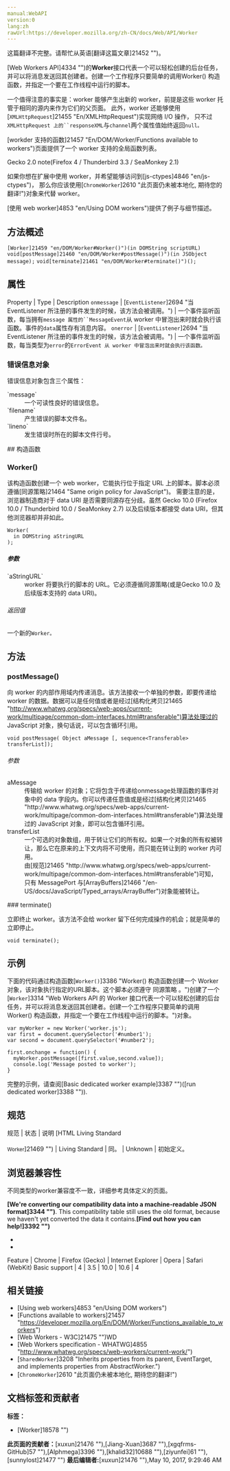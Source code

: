 ```yaml
---
manual:WebAPI
version:0
lang:zh
rawUrl:https://developer.mozilla.org/zh-CN/docs/Web/API/Worker
---
```




这篇翻译不完整。请帮忙从英语[翻译这篇文章]21452 "")。






[Web Workers API]4334 "")的**Worker**接口代表一个可以轻松创建的后台任务，并可以将消息发送回其创建者。创建一个工作程序只要简单的调用Worker() 构造函数，并指定一个要在工作线程中运行的脚本。



一个值得注意的事实是：worker 能够产生出新的 worker，前提是这些 worker 托管于相同的源内来作为它们的父页面。 此外，worker 还能够使用[`XMLHttpRequest`]21455 "En/XMLHttpRequest")实现网络 I/O 操作， 只不过`XMLHttpRequest 上的``responseXML`与`channel`两个属性值始终返回`null。`



[workder 支持的函数]21457 "En/DOM/Worker/Functions available to workers")页面提供了一个 worker 支持的全局函数列表。

Gecko 2.0 note(Firefox 4 / Thunderbird 3.3 / SeaMonkey 2.1)



如果你想在扩展中使用 worker，并希望能够访问到[js-ctypes]4846 "en/js-ctypes")， 那么你应该使用[`ChromeWorker`]2610 "此页面仍未被本地化, 期待您的翻译!")对象来代替 worker。




[使用 web worker]4853 "en/Using DOM workers")提供了例子与细节描述。


## 方法概述<a name="方法概述"></a>
`[Worker]21459 "en/DOM/Worker#Worker()")(in DOMString scriptURL)` 
`void[postMessage]21460 "en/DOM/Worker#postMessage()")(in JSObject message);` 
`void[terminate]21461 "en/DOM/Worker#terminate()")();` 


## 属性<a name="属性"></a>
Property | Type | Description 
`onmessage` | [`EventListener`]2694 "当EventListener 所注册的事件发生的时候，该方法会被调用。") | 一个事件监听函数，每当拥有`message 属性的``MessageEvent`从 worker 中冒泡出来时就会执行该函数。事件的`data`属性存有消息内容。 
`onerror` | [`EventListener`]2694 "当EventListener 所注册的事件发生的时候，该方法会被调用。") | 一个事件监听函数，每当类型为`error`的`ErrorEvent 从 worker 中冒泡出来时就会执行该函数。` 


### 错误信息对象<a name="错误信息对象"></a>


错误信息对象包含三个属性：

<dl></dl><dl><dt id=''>`message`</dt><dd>一个可读性良好的错误信息。</dd><dt id=''>`filename`</dt><dd>产生错误的脚本文件名。</dd><dt id=''>`lineno`</dt><dd>发生错误时所在的脚本文件行号。</dd></dl>
## 构造函数<a name="构造函数"></a>

### Worker()<a name="Worker()"></a>


该构造函数创建一个 web worker，它能执行位于指定 URL 上的脚本。脚本必须遵循[同源策略]21464 "Same origin policy for JavaScript")。 需要注意的是，浏览器制造商对于 data URI 是否需要同源存在分歧。虽然 Gecko 10.0 (Firefox 10.0 / Thunderbird 10.0 / SeaMonkey 2.7) 以及后续版本都接受 data URI，但其他浏览器却并非如此。


```
Worker(
  in DOMString aStringURL
);
```

##### 参数<a name="参数"></a>
<dl><dt id=''>`aStringURL`</dt><dd>worker 将要执行的脚本的 URL。它必须遵循同源策略(或是Gecko 10.0 及后续版本支持的 data URI)。</dd></dl><h6>返回值</h6>

一个新的`Worker。`


## 方法<a name="方法"></a>

### postMessage()<a name="postMessage()"></a>


向 worker 的内部作用域内传递消息。该方法接收一个单独的参数，即要传递给 worker 的数据。数据可以是任何值或者是经过[结构化拷贝]21465 "http://www.whatwg.org/specs/web-apps/current-work/multipage/common-dom-interfaces.html#transferable")算法处理过的 JavaScript 对象，换句话说，可以包含循环引用。


```
void postMessage( Object aMessage [, sequence<Transferable> transferList]);
```
<h6>参数</h6><dl><dt id=''>aMessage</dt><dd>传输给 worker 的对象；它将包含于传递给onmessage处理函数的事件对象中的 data 字段内。你可以传递任意值或是经过[结构化拷贝]21465 "http://www.whatwg.org/specs/web-apps/current-work/multipage/common-dom-interfaces.html#transferable")算法处理过的 JavaScript 对象，即可以包含循环引用。</dd><dt id=''>transferList</dt><dd>一个可选的对象数组，用于转让它们的所有权。如果一个对象的所有权被转让，那么它在原来的上下文内将不可使用，而只能在转让到的 worker 内可用。</dd><dd>由[规范]21465 "http://www.whatwg.org/specs/web-apps/current-work/multipage/common-dom-interfaces.html#transferable")可知， 只有 MessagePort 与[ArrayBuffers]21466 "/en-US/docs/JavaScript/Typed_arrays/ArrayBuffer")对象能被转让。</dd></dl>
### terminate()<a name="terminate()"></a>


立即终止 worker。该方法不会给 worker 留下任何完成操作的机会；就是简单的立即停止。


```
void terminate();
```

## 示例<a name="示例"></a>


下面的代码通过构造函数[`Worker()`]3386 "Worker() 构造函数创建一个 Worker 对象，该对象执行指定的URL脚本。这个脚本必须遵守 同源策略 。")创建了一个[`Worker`]3314 "Web Workers API 的 Worker 接口代表一个可以轻松创建的后台任务，并可以将消息发送回其创建者。创建一个工作程序只要简单的调用Worker() 构造函数，并指定一个要在工作线程中运行的脚本。")对象。


```
var myWorker = new Worker('worker.js');
var first = document.querySelector('#number1');
var second = document.querySelector('#number2');

first.onchange = function() {
  myWorker.postMessage([first.value,second.value]);
  console.log('Message posted to worker');
}
```


完整的示例，请查阅[Basic dedicated worker example]3387 "")([run dedicated worker]3388 "")).


## 规范<a name="规范"></a>
规范 | 状态 | 说明 
[HTML Living Standard<br></br><small>Worker</small>]21469 "") | Living Standard | 同。 
 | Unknown | 初始定义。 


## 浏览器兼容性<a name="浏览器兼容性"></a>


不同类型的worker兼容度不一致，详细参考具体定义的页面。



**[We&#39;re converting our compatibility data into a machine-readable JSON format]3344 "")**. This compatibility table still uses the old format, because we haven&#39;t yet converted the data it contains.**[Find out how you can help!]3392 "")**


* 
* 
Feature | Chrome | Firefox (Gecko) | Internet Explorer | Opera | Safari (WebKit) 
Basic support | 4 | 3.5 | 10.0 | 10.6 | 4 




## 相关链接<a name="相关链接"></a>

* [Using web workers]4853 "en/Using DOM workers")
* [Functions available to workers]21457 "https://developer.mozilla.org/En/DOM/Worker/Functions_available_to_workers")
* [Web Workers - W3C]21475 "")WD
* [Web Workers specification - WHATWG]4855 "http://www.whatwg.org/specs/web-workers/current-work/")
* [`SharedWorker`]3208 "Inherits properties from its parent, EventTarget, and implements properties from AbstractWorker.")
* [`ChromeWorker`]2610 "此页面仍未被本地化, 期待您的翻译!")



## 文档标签和贡献者
**标签：**
* [Worker]18578 "")

**此页面的贡献者：**[xuxun]21476 ""),[Jiang-Xuan]3687 ""),[xgqfrms-GitHub]57 ""),[Alphmega]3396 ""),[khalid32]10688 ""),[ziyunfei]61 ""),[sunnylost]21477 "")
**最后编辑者:**[xuxun]21476 ""),<time>May 10, 2017, 9:29:46 AM</time>


